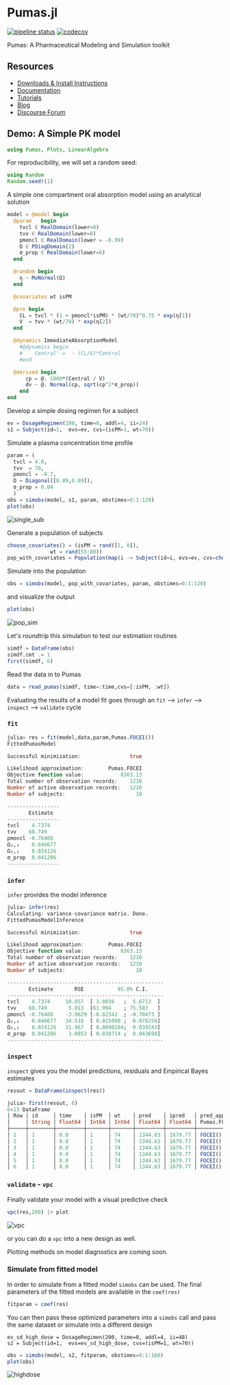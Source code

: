 # Pumas.jl

[![pipeline status](https://gitlab.com/PumasAI/Pumas-jl/badges/master/pipeline.svg)](https://gitlab.com/PumasAI/Pumas-jl/commits/master)
[![codecov](https://codecov.io/gh/PumasAI/Pumas.jl/branch/master/graph/badge.svg?token=O3F3YVonX8)](https://codecov.io/gh/PumasAI/Pumas.jl)

Pumas: A Pharmaceutical Modeling and Simulation toolkit

## Resources
  * [Downloads & Install Instructions](https://pumas.ai/download)
  * [Documentation](https://docs.pumas.ai/dev/)
  * [Tutorials](https://tutorials.pumas.ai/)
  * [Blog](https://pumas.ai/blog)
  * [Discourse Forum](https://discourse.pumas.ai/)

## Demo: A Simple PK model

```julia
using Pumas, Plots, LinearAlgebra
```

For reproducibility, we will set a random seed:

```julia
using Random
Random.seed!(1)
```

A simple one compartment oral absorption model using an analytical solution

```julia
model = @model begin
  @param   begin
    tvcl ∈ RealDomain(lower=0)
    tvv ∈ RealDomain(lower=0)
    pmoncl ∈ RealDomain(lower = -0.99)
    Ω ∈ PDiagDomain(2)
    σ_prop ∈ RealDomain(lower=0)
  end

  @random begin
    η ~ MvNormal(Ω)
  end

  @covariates wt isPM

  @pre begin
    CL = tvcl * (1 + pmoncl*isPM) * (wt/70)^0.75 * exp(η[1])
    V  = tvv * (wt/70) * exp(η[2])
  end

  @dynamics ImmediateAbsorptionModel
    #@dynamics begin
    #    Central' =  - (CL/V)*Central
    #end

  @derived begin
      cp = @. 1000*(Central / V)
      dv ~ @. Normal(cp, sqrt(cp^2*σ_prop))
    end
end
```

Develop a simple dosing regimen for a subject

```julia
ev = DosageRegimen(100, time=0, addl=4, ii=24)
s1 = Subject(id=1,  evs=ev, cvs=(isPM=1, wt=70))
```

Simulate a plasma concentration time profile

```julia
param = (
  tvcl = 4.0,
  tvv  = 70,
  pmoncl = -0.7,
  Ω = Diagonal([0.09,0.09]),
  σ_prop = 0.04
  )
obs = simobs(model, s1, param, obstimes=0:1:120)
plot(obs)
```

![single_sub](https://user-images.githubusercontent.com/1814174/62414914-e37de280-b5ef-11e9-959a-419805577ba2.png)

Generate a population of subjects

```julia
choose_covariates() = (isPM = rand([1, 0]),
              wt = rand(55:80))
pop_with_covariates = Population(map(i -> Subject(id=i, evs=ev, cvs=choose_covariates()),1:10))
```

Simulate into the population

```julia
obs = simobs(model, pop_with_covariates, param, obstimes=0:1:120)
```
and visualize the output

```julia
plot(obs)
```
![pop_sim](https://user-images.githubusercontent.com/1814174/62414924-03ada180-b5f0-11e9-8613-3b696a335f5d.png)

Let's roundtrip this simulation to test our estimation routines

```julia
simdf = DataFrame(obs)
simdf.cmt .= 1
first(simdf, 6)
```
Read the data in to Pumas

```julia
data = read_pumas(simdf, time=:time,cvs=[:isPM, :wt])
```

Evaluating the results of a model fit goes through an `fit` --> `infer` --> `inspect` --> `validate` cycle

### `fit`

```julia
julia> res = fit(model,data,param,Pumas.FOCEI())
FittedPumasModel

Successful minimization:                true

Likelihood approximation:        Pumas.FOCEI
Objective function value:            8363.13
Total number of observation records:    1210
Number of active observation records:   1210
Number of subjects:                       10

-----------------
       Estimate
-----------------
tvcl    4.7374
tvv    68.749
pmoncl -0.76408
Ω₁,₁    0.046677
Ω₂,₂    0.024126
σ_prop  0.041206
-----------------
```

### `infer`

`infer` provides the model inference


```julia
julia> infer(res)
Calculating: variance-covariance matrix. Done.
FittedPumasModelInference

Successful minimization:                true

Likelihood approximation:        Pumas.FOCEI
Objective function value:            8363.13
Total number of observation records:    1210
Number of active observation records:   1210
Number of subjects:                       10

---------------------------------------------------
       Estimate       RSE           95.0% C.I.
---------------------------------------------------
tvcl    4.7374     10.057  [ 3.8036   ;  5.6713  ]
tvv    68.749       5.013  [61.994    ; 75.503   ]
pmoncl -0.76408    -3.9629 [-0.82342  ; -0.70473 ]
Ω₁,₁    0.046677   34.518  [ 0.015098 ;  0.078256]
Ω₂,₂    0.024126   31.967  [ 0.0090104;  0.039243]
σ_prop  0.041206    3.0853 [ 0.038714 ;  0.043698]
---------------------------------------------------
```

### `inspect`

`inspect` gives you the model predictions, residuals and Empirical Bayes estimates

```julia
resout = DataFrame(inspect(res))
```

```julia
julia> first(resout, 6)
6×13 DataFrame
│ Row │ id     │ time    │ isPM  │ wt    │ pred    │ ipred   │ pred_approx │ wres     │ iwres     │ wres_approx │ ebe_1     │ ebe_2     │ ebes_approx │
│     │ String │ Float64 │ Int64 │ Int64 │ Float64 │ Float64 │ Pumas.FOCEI │ Float64  │ Float64   │ Pumas.FOCEI │ Float64   │ Float64   │ Pumas.FOCEI │
├─────┼────────┼─────────┼───────┼───────┼─────────┼─────────┼─────────────┼──────────┼───────────┼─────────────┼───────────┼───────────┼─────────────┤
│ 1   │ 1      │ 0.0     │ 1     │ 74    │ 1344.63 │ 1679.77 │ FOCEI()     │ 0.273454 │ -0.638544 │ FOCEI()     │ -0.189025 │ -0.199515 │ FOCEI()     │
│ 2   │ 1      │ 0.0     │ 1     │ 74    │ 1344.63 │ 1679.77 │ FOCEI()     │ 0.273454 │ -0.638544 │ FOCEI()     │ -0.189025 │ -0.199515 │ FOCEI()     │
│ 3   │ 1      │ 0.0     │ 1     │ 74    │ 1344.63 │ 1679.77 │ FOCEI()     │ 0.273454 │ -0.638544 │ FOCEI()     │ -0.189025 │ -0.199515 │ FOCEI()     │
│ 4   │ 1      │ 0.0     │ 1     │ 74    │ 1344.63 │ 1679.77 │ FOCEI()     │ 0.273454 │ -0.638544 │ FOCEI()     │ -0.189025 │ -0.199515 │ FOCEI()     │
│ 5   │ 1      │ 0.0     │ 1     │ 74    │ 1344.63 │ 1679.77 │ FOCEI()     │ 0.273454 │ -0.638544 │ FOCEI()     │ -0.189025 │ -0.199515 │ FOCEI()     │
│ 6   │ 1      │ 0.0     │ 1     │ 74    │ 1344.63 │ 1679.77 │ FOCEI()     │ 0.273454 │ -0.638544 │ FOCEI()     │ -0.189025 │ -0.199515 │ FOCEI()     │
```

### `validate` - `vpc`

Finally validate your model with a visual predictive check

```julia
vpc(res,200) |> plot
```
![vpc](https://user-images.githubusercontent.com/1814174/62414967-8898bb00-b5f0-11e9-8358-de61ece4bdf2.png)

or you can do a `vpc` into a new design as well.

Plotting methods on model diagnostics are coming soon.

### Simulate from fitted model

In order to simulate from a fitted model `simobs` can be used. The final parameters of the fitted models are available in the `coef(res)`

```julia
fitparam = coef(res)
```

You can then pass these optimized parameters into a `simobs` call and pass the same dataset or simulate into a different design

```
ev_sd_high_dose = DosageRegimen(200, time=0, addl=4, ii=48)
s2 = Subject(id=1,  evs=ev_sd_high_dose, cvs=(isPM=1, wt=70))
```

```julia
obs = simobs(model, s2, fitparam, obstimes=0:1:160)
plot(obs)
```
![highdose](https://user-images.githubusercontent.com/1814174/62414975-a8c87a00-b5f0-11e9-9176-10fe37aef986.png)
```
